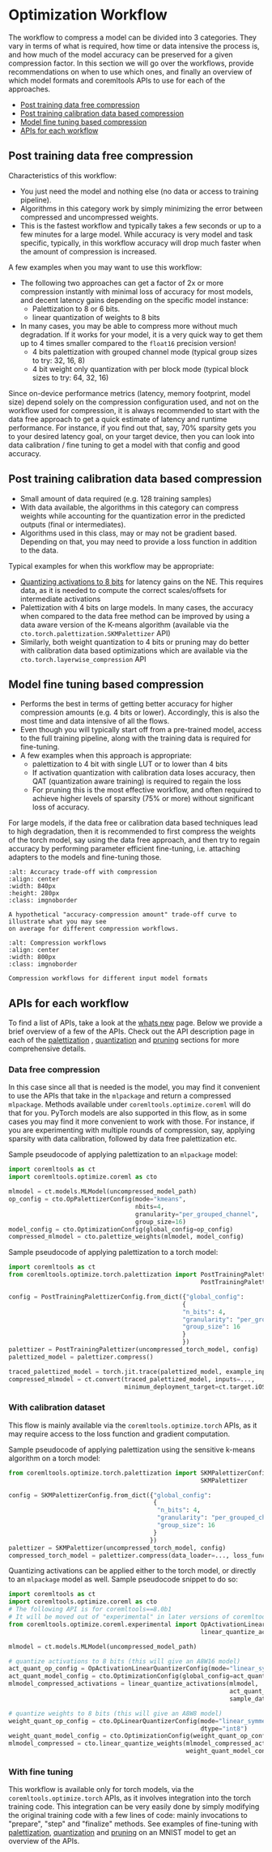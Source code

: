 Optimization Workflow
======================

The workflow to compress a model can be divided into 3 categories.
They vary in terms of what is required, how 
time or data intensive the process is, and how much of the model accuracy can be preserved
for a given compression factor. 
In this section we will go over the workflows, provide recommendations on when to 
use which ones, and finally an overview of which model formats and
coremltools APIs to use for each of the approaches. 


- [Post training data free compression](opt-workflow.md#post-training-data-free-compression)
- [Post training calibration data based compression](opt-workflow.md#post-training-calibration-data-based-compression) 
- [Model fine tuning based compression](opt-workflow.md#model-fine-tuning-based-compression)
- [APIs for each workflow](opt-workflow.md#apis-for-each-workflow)

## Post training data free compression


Characteristics of this workflow:

- You just need the model and nothing else (no data or access to training pipeline).
- Algorithms in this category work by simply minimizing the error between compressed and 
uncompressed weights. 
- This is the fastest workflow and typically takes a few seconds
or up to a few minutes for a large model. While accuracy is very model and task specific, typically,
in this workflow accuracy will drop much faster when the amount of compression is increased.

A few examples when you may want to use this workflow: 
- The following two approaches can get a factor of 2x or more compression instantly 
  with minimal loss of accuracy for most models, and decent latency gains depending on the specific model instance:
    - Palettization to 8 or 6 bits.
    - linear quantization of weights to 8 bits
- In many cases, you may be able to compress more without much degradation. If it works for your model,
  it is a very quick way to get them up to 4 times smaller compared to the `float16` precision version!
  - 4 bits palettization with grouped channel mode (typical group sizes to try: 32, 16, 8)
  - 4 bit weight only quantization with per block mode (typical block sizes to try: 64, 32, 16)


Since on-device performance metrics (latency, memory footprint, model size) 
depend solely on 
the compression configuration used, and not on the workflow used 
for compression, it is always recommended to start with the 
data free approach to get a quick estimate of latency and runtime performance.
For instance, if you find out that, say, 70% sparsity gets you to your desired 
latency goal, on
your target device, then you can look into data calibration / 
fine tuning to get a model with that config and
good accuracy. 

## Post training calibration data based compression 

- Small amount of data required (e.g. 128 training samples) 
- With data available, the algorithms in this category can compress weights while accounting for 
  the quantization error in the predicted outputs (final or intermediates).
- Algorithms used in this class, may or may not be gradient based. Depending on that, 
  you may need to provide a loss function in addition to the data. 


Typical examples for when this workflow may be appropriate:  
  - [Quantizing activations to 8 bits](opt-quantization-api) for latency gains on the NE. 
    This requires data, as it is needed to compute the correct scales/offsets for intermediate activations
  - Palettization with 4 bits on large models. In many cases, 
    the accuracy when compared to the data free method can be 
    improved by using a data aware version of the K-means algorithm 
    (available via the `cto.torch.palettization.SKMPalettizer` API)  
  - Similarly, both weight quantization to 4 bits or pruning may do better with 
    calibration data based optimizations which are 
    available via the `cto.torch.layerwise_compression` API


## Model fine tuning based compression 

- Performs the best in terms of getting better accuracy for higher compression amounts (e.g. 4 bits or lower). Accordingly, this is also the most time and data intensive of all the flows. 
- Even though you will typically start off from a pre-trained model, access to the full training pipeline, along with the training data is required for fine-tuning.   
- A few examples when this approach is appropriate:  
  - palettization to 4 bit with single LUT or to lower than 4 bits  
  - If activation quantization with calibration data loses accuracy, then QAT (quantization aware training) is required to regain the loss
  - For pruning this is the most effective workflow, and often required to achieve higher 
    levels of sparsity (75% or more) without significant loss of accuracy.

For large models, if the data free or calibration data based techniques lead to high degradation,
then it is recommended to first compress the weights of the torch model, say using the data free
approach, and 
then try to regain accuracy by performing 
parameter efficient fine-tuning, i.e. attaching adapters to the models and fine-tuning those. 


```{figure} images/workflows_accuracy_vs_compression.png
:alt: Accuracy trade-off with compression
:align: center
:width: 840px
:height: 280px
:class: imgnoborder

A hypothetical "accuracy-compression amount" trade-off curve to illustrate what you may see
on average for different compression workflows.
```


```{figure} images/three_compression_workflows.png
:alt: Compression workflows
:align: center
:width: 800px
:class: imgnoborder

Compression workflows for different input model formats  
```


## APIs for each workflow

To find a list of APIs, 
take a look at the [whats new](opt-whats-new.md#core-ml-tools-optimization-apis) page.
Below we provide a brief overview of a few of the APIs. 
Check out the API description page in each of the 
[palettization](opt-palettization-api.md)
, [quantization](opt-quantization-api.md)
and 
[pruning](opt-pruning-api.md) 
sections for more comprehensive details. 


### Data free compression 

In this case since all that is needed is the model, you may find it convenient to use the APIs that take
in the `mlpackage` and return a compressed `mlpackage`. Methods available under 
`coremltools.optimize.coreml` will do that for you.
PyTorch models are also supported in this flow, as in some cases you may find it more convenient to work with those.
For instance, if you are experimenting with multiple rounds of compression, say, applying sparsity with data calibration, 
followed by data free palettization etc. 
 
Sample pseudocode of applying palettization to an `mlpackage` model:
```python
import coremltools as ct
import coremltools.optimize.coreml as cto

mlmodel = ct.models.MLModel(uncompressed_model_path)
op_config = cto.OpPalettizerConfig(mode="kmeans", 
                                   nbits=4, 
                                   granularity="per_grouped_channel", 
                                   group_size=16) 
model_config = cto.OptimizationConfig(global_config=op_config)
compressed_mlmodel = cto.palettize_weights(mlmodel, model_config)
```

Sample pseudocode of applying palettization to a torch model:
```python
import coremltools as ct
from coremltools.optimize.torch.palettization import PostTrainingPalettizerConfig,\
                                                     PostTrainingPalettizer

config = PostTrainingPalettizerConfig.from_dict({"global_config": 
                                                {
                                                "n_bits": 4,
                                                "granularity": "per_grouped_channel",
                                                "group_size": 16
                                                }
                                                })
palettizer = PostTrainingPalettizer(uncompressed_torch_model, config)
palettized_model = palettizer.compress()

traced_palettized_model = torch.jit.trace(palettized_model, example_input) 
compressed_mlmodel = ct.convert(traced_palettized_model, inputs=...,
                                minimum_deployment_target=ct.target.iOS18)
```

### With calibration dataset

This flow is mainly available via the `coremltools.optimize.torch` APIs, as it may require access to
the loss function and gradient computation.

Sample pseudocode of applying palettization using the sensitive k-means algorithm on a torch model:
```python
from coremltools.optimize.torch.palettization import SKMPalettizerConfig,\
                                                     SKMPalettizer 

config = SKMPalettizerConfig.from_dict({"global_config": 
                                        {
                                         "n_bits": 4,
                                         "granularity": "per_grouped_channel",
                                         "group_size": 16
                                        }
                                       })
palettizer = SKMPalettizer(uncompressed_torch_model, config)
compressed_torch_model = palettizer.compress(data_loader=..., loss_function=...)
```

Quantizing activations can be applied either to the torch model, or 
directly to an `mlpackage` model as well. Sample pseudocode snippet to do so: 
```python
import coremltools as ct 
import coremltools.optimize.coreml as cto
# The following API is for coremltools==8.0b1
# It will be moved out of "experimental" in later versions of coremltools 
from coremltools.optimize.coreml.experimental import OpActivationLinearQuantizerConfig, \
                                                     linear_quantize_activations

mlmodel = ct.models.MLModel(uncompressed_model_path)

# quantize activations to 8 bits (this will give an A8W16 model)
act_quant_op_config = OpActivationLinearQuantizerConfig(mode="linear_symmetric")
act_quant_model_config = cto.OptimizationConfig(global_config=act_quant_op_config)
mlmodel_compressed_activations = linear_quantize_activations(mlmodel, 
                                                             act_quant_model_config,
                                                             sample_data=...)

# quantize weights to 8 bits (this will give an A8W8 model)
weight_quant_op_config = cto.OpLinearQuantizerConfig(mode="linear_symmetric",
                                                     dtype="int8")
weight_quant_model_config = cto.OptimizationConfig(weight_quant_op_config)
mlmodel_compressed = cto.linear_quantize_weights(mlmodel_compressed_activations,
                                                 weight_quant_model_config)
```

### With fine tuning 

This workflow is available only for torch models, via the `coremltools.optimize.torch` APIs, 
as it involves integration into the torch training code.
This integration can be very easily done by simply modifying the original training code with a few lines of code: mainly
invocations to "prepare", "step" and "finalize" methods.
See examples of fine-tuning with 
[palettization](https://apple.github.io/coremltools/_examples/dkm_palettization.html), 
[quantization](https://apple.github.io/coremltools/_examples/linear_quantization.html) 
and 
[pruning](https://apple.github.io/coremltools/_examples/magnitude_pruning.html)
on an MNIST model to get an overview of the APIs.